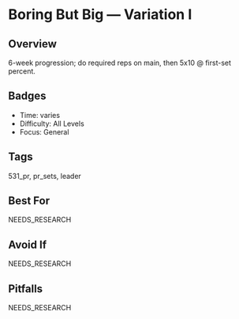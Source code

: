 # Boring But Big — Variation I

## Overview
6-week progression; do required reps on main, then 5x10 @ first-set percent.

## Badges
- Time: varies
- Difficulty: All Levels
- Focus: General

## Tags
531_pr, pr_sets, leader

## Best For
NEEDS_RESEARCH

## Avoid If
NEEDS_RESEARCH

## Pitfalls
NEEDS_RESEARCH
